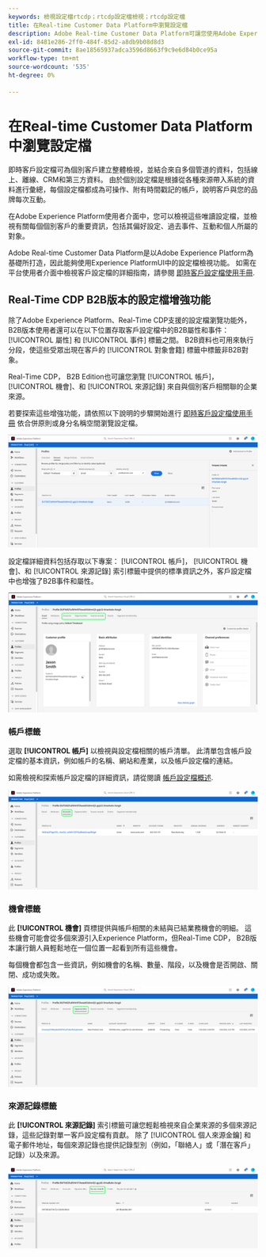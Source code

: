```yaml
---
keywords: 檢視設定檔rtcdp；rtcdp設定檔檢視；rtcdp設定檔
title: 在Real-time Customer Data Platform中瀏覽設定檔
description: Adobe Real-time Customer Data Platform可讓您使用Adobe Experience Platform使用者介面瀏覽即時客戶個人檔案資料。
exl-id: 8481e286-2ff0-484f-85d2-a8db9b08d8d3
source-git-commit: 8ae18565937adca3596d8663f9c9e6d84b0ce95a
workflow-type: tm+mt
source-wordcount: '535'
ht-degree: 0%

---
```



# 在Real-time Customer Data Platform中瀏覽設定檔

即時客戶設定檔可為個別客戶建立整體檢視，並結合來自多個管道的資料，包括線上、離線、CRM和第三方資料。 由於個別設定檔是根據從各種來源帶入系統的資料進行彙總，每個設定檔都成為可操作、附有時間戳記的帳戶，說明客戶與您的品牌每次互動。

在Adobe Experience Platform使用者介面中，您可以檢視這些唯讀設定檔，並檢視有關每個個別客戶的重要資訊，包括其偏好設定、過去事件、互動和個人所屬的對象。

Adobe Real-time Customer Data Platform是以Adobe Experience Platform為基礎所打造，因此能夠使用Experience PlatformUI中的設定檔檢視功能。 如需在平台使用者介面中檢視客戶設定檔的詳細指南，請參閱 [即時客戶設定檔使用手冊](../../profile/ui/user-guide.md).

## Real-Time CDP B2B版本的設定檔增強功能

除了Adobe Experience Platform、Real-Time CDP支援的設定檔瀏覽功能外，B2B版本使用者還可以在以下位置存取客戶設定檔中的B2B屬性和事件： [!UICONTROL 屬性] 和 [!UICONTROL 事件] 標籤之間。 B2B資料也可用來執行分段，使這些受眾出現在客戶的 [!UICONTROL 對象會籍] 標籤中標籤非B2B對象。

Real-Time CDP， B2B Edition也可讓您瀏覽 [!UICONTROL 帳戶]， [!UICONTROL 機會]、和 [!UICONTROL 來源記錄] 來自與個別客戶相關聯的企業來源。

若要探索這些增強功能，請依照以下說明的步驟開始進行 [即時客戶設定檔使用手冊](../../profile/ui/user-guide.md) 依合併原則或身分名稱空間瀏覽設定檔。

![](images/b2b-browse-profile.png)

設定檔詳細資料包括存取以下專案： [!UICONTROL 帳戶]， [!UICONTROL 機會]、和 [!UICONTROL 來源記錄] 索引標籤中提供的標準資訊之外，客戶設定檔中也增強了B2B事件和屬性。

![](images/b2b-profile-detail.png)

### 帳戶標籤

選取 **[!UICONTROL 帳戶]** 以檢視與設定檔相關的帳戶清單。 此清單包含帳戶設定檔的基本資訊，例如帳戶的名稱、網站和產業，以及帳戶設定檔的連結。

如需檢視和探索帳戶設定檔的詳細資訊，請從閱讀 [帳戶設定檔概述](../accounts/account-profile-overview.md).

![](images/b2b-profile-accounts.png)

### 機會標籤

此 **[!UICONTROL 機會]** 頁標提供與帳戶相關的未結與已結業務機會的明細。 這些機會可能會從多個來源引入Experience Platform，但Real-Time CDP， B2B版本讓行銷人員輕鬆地在一個位置一起看到所有這些機會。

每個機會都包含一些資訊，例如機會的名稱、數量、階段，以及機會是否開啟、關閉、成功或失敗。

![](images/b2b-profile-opportunities.png)

### 來源記錄標籤

此 **[!UICONTROL 來源記錄]** 索引標籤可讓您輕鬆檢視來自企業來源的多個來源記錄，這些記錄對單一客戶設定檔有貢獻。 除了 [!UICONTROL 個人來源金鑰] 和電子郵件地址，每個來源記錄也提供記錄型別（例如，「聯絡人」或「潛在客戶」記錄）以及來源。

![](images/b2b-profile-source-records.png)
